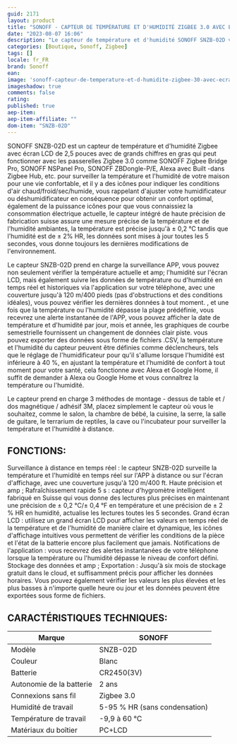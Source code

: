 ```yaml
---
guid: 2171
layout: product 
title: "SONOFF - CAPTEUR DE TEMPÉRATURE ET D'HUMIDITÉ ZIGBEE 3.0 AVEC ÉCRAN"
date: "2023-08-07 16:06"
description: "Le capteur de température et d'humidité SONOFF SNZB-02D vous informe de la température et l'humidité."
categories: [Boutique, Sonoff, Zigbee]
tags: []
locale: fr_FR
brand: Sonoff
ean: 
image: 'sonoff-capteur-de-temperature-et-d-humidite-zigbee-30-avec-ecran.jpg'
imageshadow: true
comments: false
rating:  
published: true
aep-item: 
aep-item-affiliate: ""
dom-item: "SNZB-02D"
---
```


SONOFF SNZB-02D est un capteur de température et d'humidité Zigbee avec écran LCD de 2,5 pouces avec de grands chiffres en gras qui peut fonctionner avec les passerelles Zigbee 3.0 comme SONOFF Zigbee Bridge Pro, SONOFF NSPanel Pro, SONOFF ZBDongle-P/E, Alexa avec Built -dans Zigbee Hub, etc. pour surveiller la température et l'humidité de votre maison pour une vie confortable, et il y a des icônes pour indiquer les conditions d'air chaud/froid/sec/humide, vous rappelant d'ajuster votre humidificateur ou déshumidificateur en conséquence pour obtenir un confort optimal, également de la puissance icônes pour que vous connaissiez la consommation électrique actuelle, le capteur intégré de haute précision de fabrication suisse assure une mesure précise de la température et de l'humidité ambiantes, la température est précise jusqu'à ± 0,2 ℃ tandis que l'humidité est de ± 2% HR, les données sont mises à jour toutes les 5 secondes, vous donne toujours les dernières modifications de l'environnement.

Le capteur SNZB-02D prend en charge la surveillance APP, vous pouvez non seulement vérifier la température actuelle et amp; l'humidité sur l'écran LCD, mais également suivre les données de température ou d'humidité en temps réel et historiques via l'application sur votre téléphone, avec une couverture jusqu'à 120 m/400 pieds (pas d'obstructions et des conditions idéales), vous pouvez vérifier les dernières données à tout moment. , et une fois que la température ou l'humidité dépasse la plage prédéfinie, vous recevrez une alerte instantanée de l'APP, vous pouvez afficher la date de température et d'humidité par jour, mois et année, les graphiques de courbe semestrielle fournissent un changement de données clair piste. vous pouvez exporter des données sous forme de fichiers .CSV, la température et l'humidité du capteur peuvent être définies comme déclencheurs, tels que le réglage de l'humidificateur pour qu'il s'allume lorsque l'humidité est inférieure à 40 %, en ajustant la température et l'humidité de confort à tout moment pour votre santé, cela fonctionne avec Alexa et Google Home, il suffit de demander à Alexa ou Google Home et vous connaîtrez la température ou l'humidité.

Le capteur prend en charge 3 méthodes de montage - dessus de table et / dos magnétique / adhésif 3M, placez simplement le capteur où vous le souhaitez, comme le salon, la chambre de bébé, la cuisine, la serre, la salle de guitare, le terrarium de reptiles, la cave ou l'incubateur pour surveiller la température et l'humidité à distance.

## FONCTIONS:

Surveillance à distance en temps réel : le capteur SNZB-02D surveille la température et l'humidité en temps réel sur l'APP à distance ou sur l'écran d'affichage, avec une couverture jusqu'à 120 m/400 ft.
Haute précision et amp ; Rafraîchissement rapide 5 s : capteur d'hygromètre intelligent fabriqué en Suisse qui vous donne des lectures plus précises en maintenant une précision de ± 0,2 °C/± 0,4 °F en température et une précision de ± 2 % HR en humidité, actualise les lectures toutes les 5 secondes.</li >
Grand écran LCD : utilisez un grand écran LCD pour afficher les valeurs en temps réel de la température et de l'humidité de manière claire et dynamique, les icônes d'affichage intuitives vous permettent de vérifier les conditions de la pièce et l'état de la batterie encore plus facilement que jamais.
Notifications de l'application : vous recevrez des alertes instantanées de votre téléphone lorsque la température ou l'humidité dépasse le niveau de confort défini.
Stockage des données et amp ; Exportation : Jusqu'à six mois de stockage gratuit dans le cloud, et suffisamment précis pour afficher les données horaires. Vous pouvez également vérifier les valeurs les plus élevées et les plus basses à n'importe quelle heure ou jour et les données peuvent être exportées sous forme de fichiers.

## CARACTÉRISTIQUES TECHNIQUES:

|Marque|SONOFF|
|------|------|
|Modèle|SNZB-02D|
|Couleur|Blanc|
|Batterie|CR2450(3V)|
|Autonomie de la batterie|2 ans|
|Connexions sans fil|Zigbee 3.0|
|Humidité de travail|5-95 % HR (sans condensation)|
|Température de travail|-9,9 à 60 °C|
|Matériaux du boîtier|PC+LCD|
